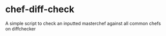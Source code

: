 # chef-diff-check
A simple script to check an inputted masterchef against all common chefs on diffchecker
